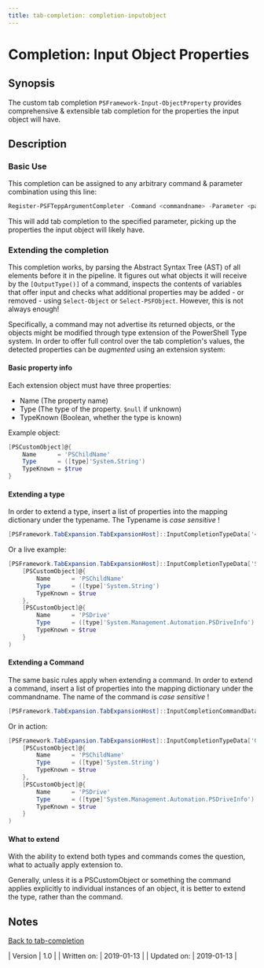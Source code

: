 ```yaml
---
title: tab-completion: completion-inputobject
---
```

# Completion: Input Object Properties
## Synopsis

The custom tab completion `PSFramework-Input-ObjectProperty` provides comprehensive & extensible tab completion for the properties the input object will have.

## Description

### Basic Use

This completion can be assigned to any arbitrary command & parameter combination using this line:

```powershell
Register-PSFTeppArgumentCompleter -Command <commandname> -Parameter <parametername> -Name PSFramework-Input-ObjectProperty
```

This will add tab completion to the specified parameter, picking up the properties the input object will likely have.

### Extending the completion

This completion works, by parsing the Abstract Syntax Tree (AST) of all elements before it in the pipeline. It figures out what objects it will receive by the `[OutputType()]` of a command, inspects the contents of variables that offer input and checks what additional properties may be added - or removed - using `Select-Object` or `Select-PSFObject`. However, this is not always enough!

Specifically, a command may not advertise its returned objects, or the objects might be modified through type extension of the PowerShell Type system. In order to offer full control over the tab completion's values, the detected properties can be _augmented_ using an extension system:

#### Basic property info

Each extension object must have three properties:

 - Name (The property name)
 - Type (The type of the property. `$null` if unknown)
 - TypeKnown (Boolean, whether the type is known)

Example object:

```powershell
[PSCustomObject]@{
    Name      = 'PSChildName'
    Type      = ([type]'System.String')
    TypeKnown = $true
}
```

#### Extending a type

In order to extend a type, insert a list of properties into the mapping dictionary under the typename.
The Typename is *case sensitive* !

```powershell
[PSFramework.TabExpansion.TabExpansionHost]::InputCompletionTypeData['<Typename>'] = <array of properties>
```

Or a live example:

```powershell
[PSFramework.TabExpansion.TabExpansionHost]::InputCompletionTypeData['System.IO.FileInfo'] = @(
    [PSCustomObject]@{
        Name      = 'PSChildName'
        Type      = ([type]'System.String')
        TypeKnown = $true
    },
    [PSCustomObject]@{
        Name      = 'PSDrive'
        Type      = ([type]'System.Management.Automation.PSDriveInfo')
        TypeKnown = $true
    }
)
```

#### Extending a Command

The same basic rules apply when extending a command.
In order to extend a command, insert a list of properties into the mapping dictionary under the commandname.
The name of the command is *case sensitive* !

```powershell
[PSFramework.TabExpansion.TabExpansionHost]::InputCompletionCommandData['<Command Name>'] = <array of properties>
```

Or in action:

```powershell
[PSFramework.TabExpansion.TabExpansionHost]::InputCompletionTypeData['Get-ChildItem'] = @(
    [PSCustomObject]@{
        Name      = 'PSChildName'
        Type      = ([type]'System.String')
        TypeKnown = $true
    },
    [PSCustomObject]@{
        Name      = 'PSDrive'
        Type      = ([type]'System.Management.Automation.PSDriveInfo')
        TypeKnown = $true
    }
)
```

#### What to extend

With the ability to extend both types and commands comes the question, what to actually apply extension to.

Generally, unless it is a PSCustomObject or something the command applies explicitly to individual instances of an object, it is better to extend the type, rather than the command.

## Notes

[Back to tab-completion](http://psframework.org/documentation/documents/PSFramework/tab-completion.html)

| Version | 1.0 |
| Written on: | 2019-01-13 |
| Updated on: | 2019-01-13 |